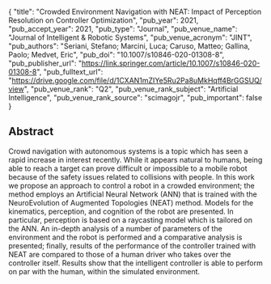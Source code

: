 {
  "title": "Crowded Environment Navigation with NEAT: Impact of Perception Resolution on Controller Optimization",
  "pub_year": 2021,
  "pub_accept_year": 2021,
  "pub_type": "Journal",
  "pub_venue_name": "Journal of Intelligent & Robotic Systems",
  "pub_venue_acronym": "JINT",
  "pub_authors": "Seriani, Stefano; Marcini, Luca; Caruso, Matteo; Gallina, Paolo; Medvet, Eric",
  "pub_doi": "10.1007/s10846-020-01308-8",
  "pub_publisher_url": "https://link.springer.com/article/10.1007/s10846-020-01308-8",
  "pub_fulltext_url": "https://drive.google.com/file/d/1CXAN1mZIYe5Ru2Pa8uMkHqff4BrGGSUQ/view",
  "pub_venue_rank": "Q2",
  "pub_venue_rank_subject": "Artificial Intelligence",
  "pub_venue_rank_source": "scimagojr",
  "pub_important": false
}

## Abstract
Crowd navigation with autonomous systems is a topic which has seen a rapid increase in interest recently. While it appears natural to humans, being able to reach a target can prove difficult or impossible to a mobile robot because of the safety issues related to collisions with people. In this work we propose an approach to control a robot in a crowded environment; the method employs an Artificial Neural Network (ANN) that is trained with the NeuroEvolution of Augmented Topologies (NEAT) method. Models for the kinematics, perception, and cognition of the robot are presented. In particular, perception is based on a raycasting model which is tailored on the ANN. An in-depth analysis of a number of parameters of the environment and the robot is performed and a comparative analysis is presented; finally, results of the performance of the controller trained with NEAT are compared to those of a human driver who takes over the controller itself. Results show that the intelligent controller is able to perform on par with the human, within the simulated environment.

